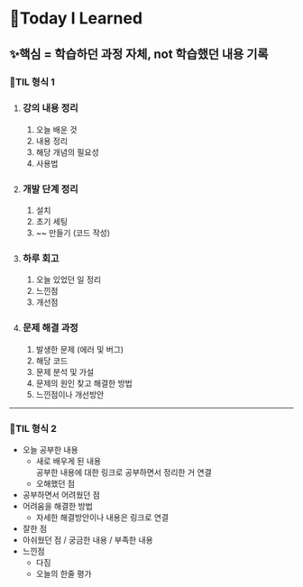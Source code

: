 # 📝Today I Learned
## ✨핵심 = 학습하던 과정 자체, not 학습했던 내용 기록
### 🔮TIL 형식 1

1. ### 강의 내용 정리
   1. 오늘 배운 것
   2. 내용 정리
   3. 해당 개념의 필요성
   4. 사용법
2. ### 개발 단계 정리
   1. 설치
   2. 초기 세팅
   3. ~~ 만들기 (코드 작성)
3. ### 하루 회고
   1. 오늘 있었던 일 정리
   2. 느낀점
   3. 개선점
4. ### 문제 해결 과정
   1. 발생한 문제 (에러 및 버그)
   2. 해당 코드
   3. 문제 분석 및 가설
   4. 문제의 원인 찾고 해결한 방법
   5. 느낀점이나 개선방안
---

### 🔮TIL 형식 2

- 오늘 공부한 내용
  - 새로 배우게 된 내용
    <br> 공부한 내용에 대한 링크로 공부하면서 정리한 거 연결
  - 오해했던 점
- 공부하면서 어려웠던 점
- 어려움을 해결한 방법
  - 자세한 해결방안이나 내용은 링크로 연결
- 잘한 점
- 아쉬웠던 점 / 궁금한 내용 / 부족한 내용
- 느낀점
  - 다짐
  - 오늘의 한줄 평가